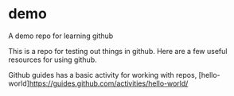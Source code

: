 # demo
A demo repo for learning github

This is a repo for testing out things in github. Here are a few useful resources for using github.

Github guides has a basic activity for working with repos, [hello-world]https://guides.github.com/activities/hello-world/
